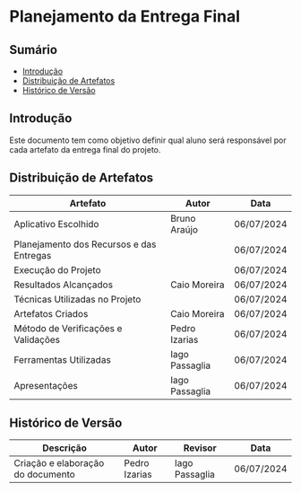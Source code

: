 # Planejamento da Entrega Final

## Sumário

- [Introdução](#introdução)
- [Distribuição de Artefatos](#distribuição-de-artefatos)
- [Histórico de Versão](#histórico-de-versão)


## Introdução

Este documento tem como objetivo definir qual aluno será responsável por cada artefato da entrega final do projeto. 

## Distribuição de Artefatos

| Artefato                                 | Autor | Data       |
|------------------------------------------|-------|------------|
| Aplicativo Escolhido                     |    Bruno Araújo    | 06/07/2024 |
| Planejamento dos Recursos e das Entregas |        | 06/07/2024 |
| Execução do Projeto                      |        | 06/07/2024 |
| Resultados Alcançados                    | Caio Moreira |  06/07/2024 |
| Técnicas Utilizadas no Projeto           |        |  06/07/2024|
| Artefatos Criados                        | Caio Moreira |  06/07/2024 |
| Método de Verificações e Validações      |    Pedro Izarias    | 06/07/2024|
| Ferramentas Utilizadas                   | Iago Passaglia | 06/07/2024 |
| Apresentações                            | Iago Passaglia | 06/07/2024 |


## Histórico de Versão

| Descrição                    | Autor | Revisor | Data       |
|------------------------------|-------|---------|------------|
| Criação e elaboração do documento         | Pedro Izarias | Iago Passaglia | 06/07/2024 |
